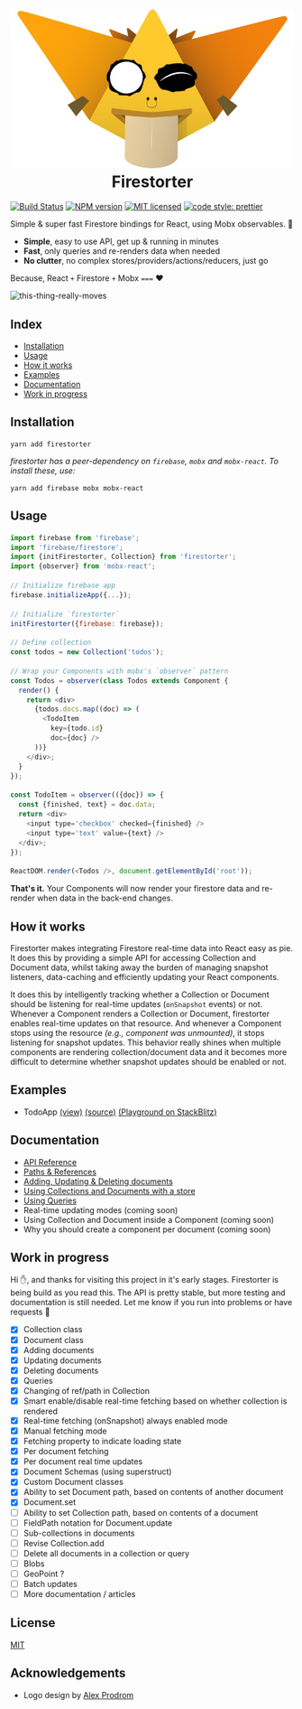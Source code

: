 <h1 align="center">
  <img src="./logo2.jpg" /><br>
  Firestorter
</h1>

[![Build Status](https://travis-ci.org/IjzerenHein/firestorter.svg?branch=master)](https://travis-ci.org/IjzerenHein/firestorter)
<span class="badge-npmversion"><a href="https://npmjs.org/package/badges" title="View this project on NPM"><img src="https://img.shields.io/npm/v/firestorter.svg" alt="NPM version" /></a></span>
[![MIT licensed](https://img.shields.io/badge/license-MIT-blue.svg)](https://raw.githubusercontent.com/IjzerenHein/firestorter/master/LICENSE.txt)
[![code style: prettier](https://img.shields.io/badge/code_style-prettier-ff69b4.svg)](https://github.com/prettier/prettier)

Simple & super fast Firestore bindings for React, using Mobx observables. 🤘

* **Simple**, easy to use API, get up & running in minutes
* **Fast**, only queries and re-renders data when needed
* **No clutter**, no complex stores/providers/actions/reducers, just go

Because, React `+` Firestore `+` Mobx `===` ❤️

![this-thing-really-moves](./this-thing-really-moves.gif)

## Index

* [Installation](#installation)
* [Usage](#usage)
* [How it works](#how-it-works)
* [Examples](#examples)
* [Documentation](./docs/API.md)
* [Work in progress](#work-in-progress)

## Installation

    yarn add firestorter

_firestorter has a peer-dependency on `firebase`, `mobx` and `mobx-react`. To install these, use:_

    yarn add firebase mobx mobx-react

## Usage

```js
import firebase from 'firebase';
import 'firebase/firestore';
import {initFirestorter, Collection} from 'firestorter';
import {observer} from 'mobx-react';

// Initialize firebase app
firebase.initializeApp({...});

// Initialize `firestorter`
initFirestorter({firebase: firebase});

// Define collection
const todos = new Collection('todos');

// Wrap your Components with mobx's `observer` pattern
const Todos = observer(class Todos extends Component {
  render() {
    return <div>
      {todos.docs.map((doc) => (
        <TodoItem
          key={todo.id}
          doc={doc} />
      ))}
    </div>;
  }
});

const TodoItem = observer(({doc}) => {
  const {finished, text} = doc.data;
  return <div>
    <input type='checkbox' checked={finished} />
    <input type='text' value={text} />
  </div>;
});

ReactDOM.render(<Todos />, document.getElementById('root'));
```

**That's it.** Your Components will now render your firestore data
and re-render when data in the back-end changes.

## How it works

Firestorter makes integrating Firestore real-time data into React easy as pie. It does this by providing a simple API for accessing Collection and Document data, whilst taking away the burden of managing snapshot listeners, data-caching and efficiently updating your React components.

It does this by intelligently tracking whether a Collection or Document should be listening for real-time updates (`onSnapshot` events) or not. Whenever a Component renders a Collection or Document, firestorter enables real-time updates on that resource. And whenever a Component stops using the resource _(e.g., component was unmounted)_, it stops listening for snapshot updates. This behavior really shines when multiple components are rendering collection/document data and it becomes more difficult to determine whether snapshot updates should be enabled or not.

## Examples

* TodoApp [(view)](https://react-firestore-todo-app.stackblitz.io) [(source)](./examples/todoApp/src) [(Playground on StackBlitz)](https://stackblitz.com/edit/react-firestore-todo-app?file=Todos.js)

## Documentation

* [API Reference](./docs/API.md)
* [Paths & References](./docs/PathsAndReferences.md)
* [Adding, Updating & Deleting documents](./docs/AddUpdateDelete.md)
* [Using Collections and Documents with a store](./docs/Store.md)
* [Using Queries](./docs/Querues.md)
* Real-time updating modes (coming soon)
* Using Collection and Document inside a Component (coming soon)
* Why you should create a component per document (coming soon)

## Work in progress

Hi ✋, and thanks for visiting this project in it's early stages.
Firestorter is being build as you read this. The API is pretty stable, but more testing and documentation is still needed. Let me know if you run into problems or have requests 🤘

* [x] Collection class
* [x] Document class
* [x] Adding documents
* [x] Updating documents
* [x] Deleting documents
* [x] Queries
* [x] Changing of ref/path in Collection
* [x] Smart enable/disable real-time fetching based on whether collection is rendered
* [x] Real-time fetching (onSnapshot) always enabled mode
* [x] Manual fetching mode
* [x] Fetching property to indicate loading state
* [x] Per document fetching
* [x] Per document real time updates
* [x] Document Schemas (using superstruct)
* [x] Custom Document classes
* [x] Ability to set Document path, based on contents of another document
* [x] Document.set
* [ ] Ability to set Collection path, based on contents of a document
* [ ] FieldPath notation for Document.update
* [ ] Sub-collections in documents
* [ ] Revise Collection.add
* [ ] Delete all documents in a collection or query
* [ ] Blobs
* [ ] GeoPoint ?
* [ ] Batch updates
* [ ] More documentation / articles

## License

[MIT](./LICENSE.txt)

## Acknowledgements

* Logo design by [Alex Prodrom](https://github.com/AlexProdrom)
